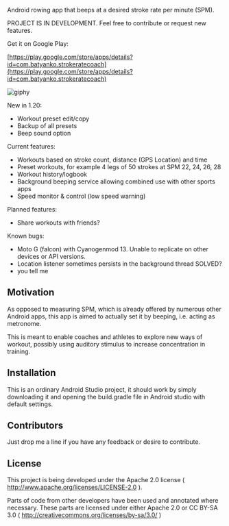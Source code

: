 Android rowing app that beeps at a desired stroke rate per minute (SPM).

PROJECT IS IN DEVELOPMENT. Feel free to contribute or request new features.

Get it on Google Play:

[https://play.google.com/store/apps/details?id=com.batyanko.strokeratecoach](https://play.google.com/store/apps/details?id=com.batyanko.strokeratecoach)

![giphy](https://media.giphy.com/media/3o7WItSv8U3WpZ0Ums/giphy.gif)

New in 1.20:
- Workout preset edit/copy
- Backup of all presets
- Beep sound option

Current features:
- Workouts based on stroke count, distance (GPS Location) and time
- Preset workouts, for example 4 legs of 50 strokes at SPM 22, 24, 26, 28
- Workout history/logbook
- Background beeping service allowing combined use with other sports apps
- Speed monitor & control (low speed warning)

Planned features:
- Share workouts with friends?

Known bugs:
- Moto G (falcon) with Cyanogenmod 13. Unable to replicate on other devices or API versions.
- Location listener sometimes persists in the background thread SOLVED?
- you tell me

## Motivation

As opposed to measuring SPM, which is already offered by numerous other Android apps, this app is aimed to actually set it by beeping, i.e. acting as metronome.

This is meant to enable coaches and athletes to explore new ways of workout, possibly using auditory stimulus to increase concentration in training.

## Installation

This is an ordinary Android Studio project, it should work by simply downloading it and opening the build.gradle file in Android studio with default settings.

## Contributors

Just drop me a line if you have any feedback or desire to contribute.

## License

This project is being developed under the Apache 2.0 license ( http://www.apache.org/licenses/LICENSE-2.0 ).

Parts of code from other developers have been used and annotated where necessary. These parts are licensed under either Apache 2.0 or CC BY-SA 3.0 ( http://creativecommons.org/licenses/by-sa/3.0/ )
